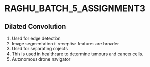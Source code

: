 # RAGHU_BATCH_5_ASSIGNMENT3

## Dilated Convolution

1. Used for edge detection
2. Image segmentation if receptive features are broader
3.  Used for separating objects
4.  This is used in healthcare to determine tumours and cancer cells.
5.  Autonomous drone navigator